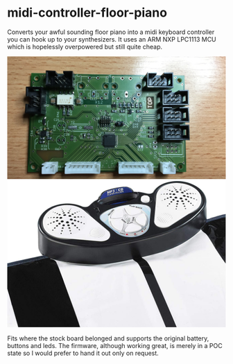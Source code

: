 # midi-controller-floor-piano
Converts your awful sounding floor piano into a midi keyboard controller you can hook up to your synthesizers.
It uses an ARM NXP LPC1113 MCU which is hopelessly overpowered but still quite cheap.

![Image of midi controller board](/board.jpg?raw=true)
![Image of standard controller box](/std_box.jpg?raw=true)

Fits where the stock board belonged and supports the original battery, buttons and leds.
The firmware, although working great, is merely in a POC state so I would prefer to hand it out only on request.

